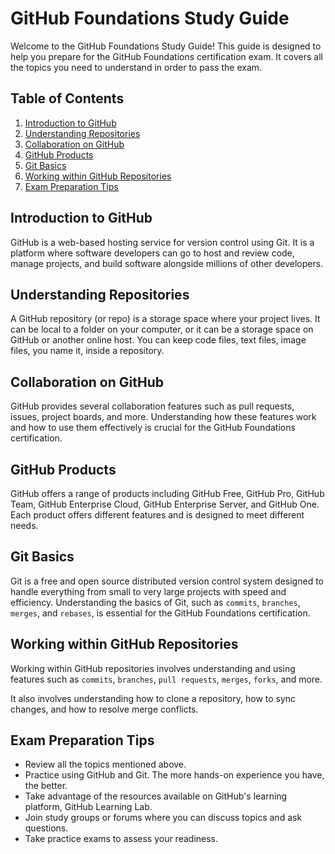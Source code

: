 # GitHub Foundations Study Guide

Welcome to the GitHub Foundations Study Guide! This guide is designed to help you prepare for the GitHub Foundations certification exam. It covers all the topics you need to understand in order to pass the exam.

## Table of Contents

1. [Introduction to GitHub](#introduction-to-github)
2. [Understanding Repositories](#understanding-repositories)
3. [Collaboration on GitHub](#collaboration-on-github)
4. [GitHub Products](#github-products)
5. [Git Basics](#git-basics)
6. [Working within GitHub Repositories](#working-within-github-repositories)
7. [Exam Preparation Tips](#exam-preparation-tips)

## Introduction to GitHub

GitHub is a web-based hosting service for version control using Git. It is a platform where software developers can go to host and review code, manage projects, and build software alongside millions of other developers.

## Understanding Repositories

A GitHub repository (or repo) is a storage space where your project lives. It can be local to a folder on your computer, or it can be a storage space on GitHub or another online host. You can keep code files, text files, image files, you name it, inside a repository.

## Collaboration on GitHub

GitHub provides several collaboration features such as pull requests, issues, project boards, and more. Understanding how these features work and how to use them effectively is crucial for the GitHub Foundations certification.

## GitHub Products

GitHub offers a range of products including GitHub Free, GitHub Pro, GitHub Team, GitHub Enterprise Cloud, GitHub Enterprise Server, and GitHub One. Each product offers different features and is designed to meet different needs.

## Git Basics

Git is a free and open source distributed version control system designed to handle everything from small to very large projects with speed and efficiency. Understanding the basics of Git, such as `commits`, `branches`, `merges`, and `rebases`, is essential for the GitHub Foundations certification.

## Working within GitHub Repositories

Working within GitHub repositories involves understanding and using features such as `commits`, `branches`, `pull requests`, `merges`, `forks`, and more.

 It also involves understanding how to clone a repository, how to sync changes, and how to resolve merge conflicts.

## Exam Preparation Tips

- Review all the topics mentioned above.
- Practice using GitHub and Git. The more hands-on experience you have, the better.
- Take advantage of the resources available on GitHub's learning platform, GitHub Learning Lab.
- Join study groups or forums where you can discuss topics and ask questions.
- Take practice exams to assess your readiness.

